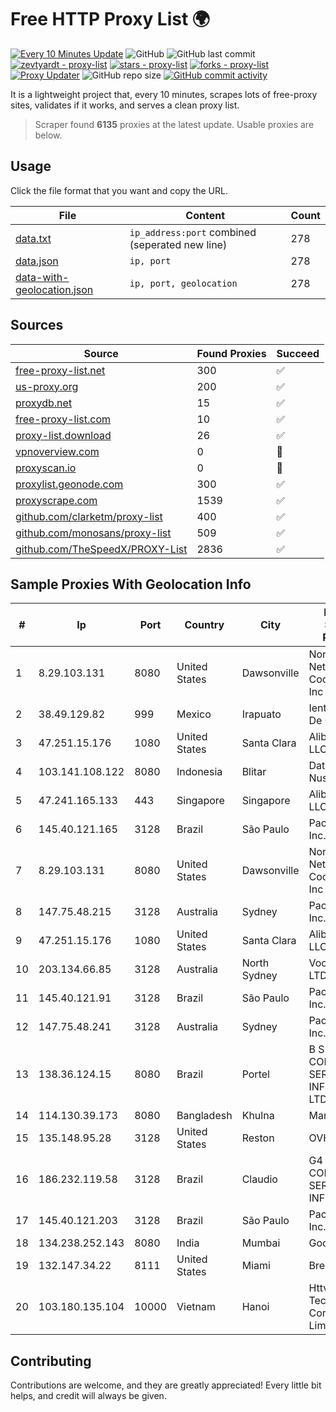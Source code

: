 
# Free HTTP Proxy List 🌍

[![Every 10 Minutes Update](https://github.com/mertguvencli/http-proxy-list/actions/workflows/main.yml/badge.svg?branch=main)](https://github.com/mertguvencli/http-proxy-list/actions/workflows/main.yml)
![GitHub](https://img.shields.io/github/license/mertguvencli/http-proxy-list)
![GitHub last commit](https://img.shields.io/github/last-commit/mertguvencli/http-proxy-list)
[![zevtyardt - proxy-list](https://img.shields.io/static/v1?label=zevtyardt&message=proxy-list&color=blue&logo=github)](https://github.com/zevtyardt/proxy-list "Go to GitHub repo")
[![stars - proxy-list](https://img.shields.io/github/stars/zevtyardt/proxy-list?style=social)](https://github.com/zevtyardt/proxy-list)
[![forks - proxy-list](https://img.shields.io/github/forks/zevtyardt/proxy-list?style=social)](https://github.com/zevtyardt/proxy-list)
[![Proxy Updater](https://github.com/zevtyardt/proxy-list/workflows/Proxy%20Updater/badge.svg)](https://github.com/zevtyardt/proxy-list/actions?query=workflow:"Proxy+Updater")
![GitHub repo size](https://img.shields.io/github/repo-size/zevtyardt/proxy-list)
[![GitHub commit activity](https://img.shields.io/github/commit-activity/m/zevtyardt/proxy-list?logo=commits)](https://github.com/zevtyardt/proxy-list/commits/main)

It is a lightweight project that, every 10 minutes, scrapes lots of free-proxy sites, validates if it works, and serves a clean proxy list.

> Scraper found **6135** proxies at the latest update. Usable proxies are below.

## Usage

Click the file format that you want and copy the URL.

|File|Content|Count|
|----|-------|-----|
|[data.txt](https://raw.githubusercontent.com/mertguvencli/http-proxy-list/main/proxy-list/data.txt)|`ip_address:port` combined (seperated new line)|278|
|[data.json](https://raw.githubusercontent.com/mertguvencli/http-proxy-list/main/proxy-list/data.json)|`ip, port`|278|
|[data-with-geolocation.json](https://raw.githubusercontent.com/mertguvencli/http-proxy-list/main/proxy-list/data-with-geolocation.json)|`ip, port, geolocation`|278|

## Sources

|Source|Found Proxies|Succeed|
|------|-------------|-------|
|[free-proxy-list.net](https://free-proxy-list.net)|300|✅|
|[us-proxy.org](https://www.us-proxy.org)|200|✅|
|[proxydb.net](http://proxydb.net)|15|✅|
|[free-proxy-list.com](https://free-proxy-list.com/?page=&port=&type%5B%5D=http&type%5B%5D=https&up_time=0&search=Search)|10|✅|
|[proxy-list.download](https://www.proxy-list.download/HTTP)|26|✅|
|[vpnoverview.com](https://vpnoverview.com/privacy/anonymous-browsing/free-proxy-servers)|0|🚫|
|[proxyscan.io](https://www.proxyscan.io)|0|🚫|
|[proxylist.geonode.com](https://proxylist.geonode.com/api/proxy-list?limit=300&page=1&sort_by=lastChecked&sort_type=desc&protocols=http,https)|300|✅|
|[proxyscrape.com](https://api.proxyscrape.com/v2/?request=displayproxies&protocol=http&timeout=10000&country=all&ssl=all&anonymity=all)|1539|✅|
|[github.com/clarketm/proxy-list](https://raw.githubusercontent.com/clarketm/proxy-list/master/proxy-list-raw.txt)|400|✅|
|[github.com/monosans/proxy-list](https://raw.githubusercontent.com/monosans/proxy-list/main/proxies/http.txt)|509|✅|
|[github.com/TheSpeedX/PROXY-List](https://raw.githubusercontent.com/TheSpeedX/PROXY-List/master/http.txt)|2836|✅|


## Sample Proxies With Geolocation Info

|#|Ip|Port|Country|City|Internet Service Provider|
|-|--|----|-------|----|-------------------------|
|1|8.29.103.131|8080|United States|Dawsonville|North Georgia Network Cooperative, Inc|
|2|38.49.129.82|999|Mexico|Irapuato|Ientc S De RL De CV|
|3|47.251.15.176|1080|United States|Santa Clara|Alibaba.com LLC|
|4|103.141.108.122|8080|Indonesia|Blitar|Data Buana Nusantara|
|5|47.241.165.133|443|Singapore|Singapore|Alibaba.com LLC|
|6|145.40.121.165|3128|Brazil|São Paulo|Packet Host, Inc.|
|7|8.29.103.131|8080|United States|Dawsonville|North Georgia Network Cooperative, Inc|
|8|147.75.48.215|3128|Australia|Sydney|Packet Host, Inc.|
|9|47.251.15.176|1080|United States|Santa Clara|Alibaba.com LLC|
|10|203.134.66.85|3128|Australia|North Sydney|Vocus PTY LTD|
|11|145.40.121.91|3128|Brazil|São Paulo|Packet Host, Inc.|
|12|147.75.48.241|3128|Australia|Sydney|Packet Host, Inc.|
|13|138.36.124.15|8080|Brazil|Portel|B S COMÉRCIO E SERVIÇOS EM INFORMÁTICA LTDA - ME|
|14|114.130.39.173|8080|Bangladesh|Khulna|Mango DHK|
|15|135.148.95.28|3128|United States|Reston|OVH SAS|
|16|186.232.119.58|3128|Brazil|Claudio|G4 TELECOM COMERCIO E SERVICOS DE INFORMATICA|
|17|145.40.121.203|3128|Brazil|São Paulo|Packet Host, Inc.|
|18|134.238.252.143|8080|India|Mumbai|Google LLC|
|19|132.147.34.22|8111|United States|Miami|Breezeline|
|20|103.180.135.104|10000|Vietnam|Hanoi|Httvserver Technology Company Limited|



## Contributing

Contributions are welcome, and they are greatly appreciated! Every
little bit helps, and credit will always be given.

